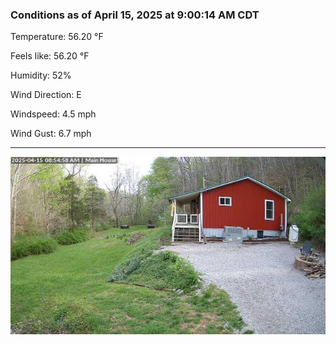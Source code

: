 ### Conditions as of April 15, 2025 at 9:00:14 AM CDT 

Temperature: 56.20 &deg;F

Feels like: 56.20 &deg;F

Humidity: 52%

Wind Direction: E

Windspeed: 4.5 mph

Wind Gust: 6.7 mph

---

<img src="./images/latest.jpeg"/>

